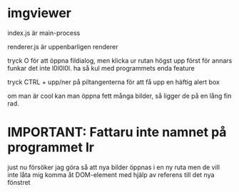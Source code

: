 # imgviewer

index.js är main-process

renderer.js är uppenbarligen renderer

tryck O för att öppna fildialog, men klicka ur rutan högst upp först för annars funkar det inte l0l0l0l. ha så kul med programmets enda feature

tryck CTRL + upp/ner på piltangenterna för att få upp en häftig alert box

om man är cool kan man öppna fett många bilder, så ligger de på en lång fin rad.

# IMPORTANT: Fattaru inte namnet på programmet lr

just nu försöker jag göra så att nya bilder öppnas i en ny ruta men de vill inte låta mig komma åt DOM-element med hjälp av referens till det nya fönstret
